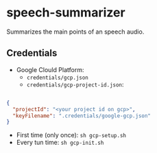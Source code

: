 # speech-summarizer
Summarizes the main points of an speech audio. 

## Credentials

* Google Clould Platform:
  * `credentials/gcp.json`
  * `credentials/gcp-project-id.json`:
  
```json

{
  "projectId": "<your project id on gcp>",
  "keyFilename": ".credentials/google-gcp.json"
}
```

  * First time (only once): `sh gcp-setup.sh`
  * Every tun time: `sh gcp-init.sh`